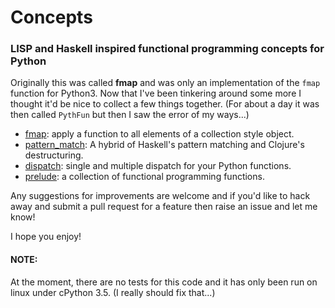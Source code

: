 # Concepts
### LISP and Haskell inspired functional programming concepts for Python

Originally this was called **fmap** and was only an implementation of the `fmap` function for Python3. Now that I've been tinkering around some more I thought it'd be nice to collect a few things together. (For about a day it was then called `PythFun` but then I saw the error of my ways...)

- [fmap](docs/fmap_README.md): apply a function to all elements of a collection style object.
- [pattern_match](docs/pattern_match_README.md): A hybrid of Haskell's pattern matching and Clojure's destructuring.
- [dispatch](dispatch.py): single and multiple dispatch for your Python functions.
- [prelude](prelude.py): a collection of functional programming functions.

Any suggestions for improvements are welcome and if you'd like to hack away and submit a pull request for a feature then raise an issue and let me know!

I hope you enjoy!


#### NOTE:
At the moment, there are no tests for this code and it has only been run on linux under cPython 3.5. (I really should fix that...)
